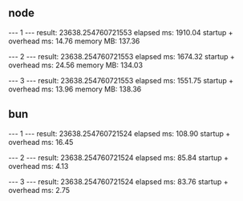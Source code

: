 

## node
--- 1 ---
result: 23638.254760721553
elapsed ms: 1910.04
startup + overhead ms: 14.76
memory MB: 137.36

--- 2 ---
result: 23638.254760721553
elapsed ms: 1674.32
startup + overhead ms: 24.56
memory MB: 134.03

--- 3 ---
result: 23638.254760721553
elapsed ms: 1551.75
startup + overhead ms: 13.96
memory MB: 138.36

## bun
--- 1 ---
result: 23638.254760721524
elapsed ms: 108.90
startup + overhead ms: 16.45

--- 2 ---
result: 23638.254760721524
elapsed ms: 85.84
startup + overhead ms: 4.13

--- 3 ---
result: 23638.254760721524
elapsed ms: 83.76
startup + overhead ms: 2.75
